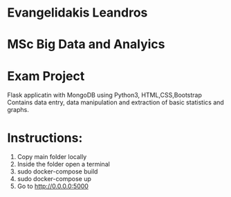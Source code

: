 # Evangelidakis Leandros
# MSc Big Data and Analyics

# Exam Project
Flask applicatin with MongoDB using Python3, HTML,CSS,Bootstrap
Contains data entry, data manipulation and extraction of basic statistics and graphs.

# Instructions:

1. Copy main folder locally
2. Inside the folder open a terminal
3. sudo docker-compose build
4. sudo docker-compose up
5. Go to http://0.0.0.0:5000
